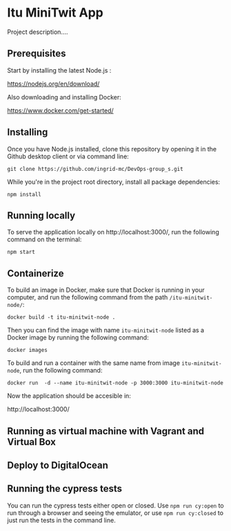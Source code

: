 # Itu MiniTwit App

Project description....

## Prerequisites

Start by installing the latest Node.js :

https://nodejs.org/en/download/

Also downloading and installing Docker:

https://www.docker.com/get-started/

## Installing

Once you have Node.js installed, clone this repository by opening it in the Github desktop client or via command line:

```
git clone https://github.com/ingrid-mc/DevOps-group_s.git
```

While you're in the project root directory, install all package dependencies:
```
npm install
```

## Running locally 
To serve the application locally on http://localhost:3000/, run the following command on the terminal:
```
npm start
```

## Containerize

To build an image in Docker, make sure that Docker is running in your computer, and run the following command from the path `/itu-minitwit-node/`:

```
docker build -t itu-minitwit-node .
```

Then you can find the image with name `itu-minitwit-node` listed as a Docker image by running the following command:
```
docker images
```
To build and run a container with the same name from image `itu-minitwit-node`, run the following command:
```
docker run  -d --name itu-minitwit-node -p 3000:3000 itu-minitwit-node
```

Now the application should be accesible in: 

http://localhost:3000/

## Running as virtual machine with Vagrant and Virtual Box

## Deploy to DigitalOcean

## Running the cypress tests 

You can run the cypress tests either open or closed. Use ``npm run cy:open`` to run through a browser and seeing the emulator, or use ``npm run cy:closed`` to just run the tests in the command line. 
